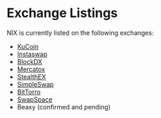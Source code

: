 # Exchange Listings

NIX is currently listed on the following exchanges:

* [KuCoin](https://www.kucoin.com/trade/NIX-BTC)
* [Instaswap](https://instaswap.io/)
* [BlockDX](https://blocknet.co/block-dx/)
* [Mercatox](https://mercatox.com/exchange/NIX/BTC)
* [StealthEX](https://stealthex.io/)
* [SimpleSwap](https://simpleswap.io/)
* [BitTorro](https://bittorro.io/)
* [SwapSpace](https://swapspace.co/)
* Beaxy \(confirmed and pending\)

